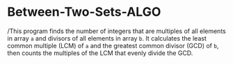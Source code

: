 # Between-Two-Sets-ALGO

/This program finds the number of integers that are multiples of all elements in array `a` and divisors of all elements in array `b`. It calculates the least common multiple (LCM) of `a` and the greatest common divisor (GCD) of `b`, then counts the multiples of the LCM that evenly divide the GCD.
